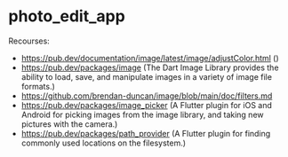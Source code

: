 # photo_edit_app

Recourses:
- https://pub.dev/documentation/image/latest/image/adjustColor.html ()
- https://pub.dev/packages/image (The Dart Image Library provides the ability to load, save, and manipulate images in a variety of image file formats.)
- https://github.com/brendan-duncan/image/blob/main/doc/filters.md
- https://pub.dev/packages/image_picker (A Flutter plugin for iOS and Android for picking images from the image library, and taking new pictures with the camera.)
- https://pub.dev/packages/path_provider (A Flutter plugin for finding commonly used locations on the filesystem.)
